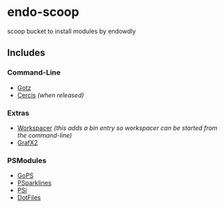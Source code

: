 # endo-scoop

scoop bucket to install modules by endowdly

## Includes

### Command-Line

- [Gotz](https://github.com/merschformann/gotz)
- [Cercis](https://github.com/endowdly/cercis) _(when released)_

### Extras

- [Workspacer](https://workspacer.org/) _(this adds a bin entry so workspacer can be started from the command-line)_
- [GrafX2](http://grafx2.chez.com/)

### PSModules

- [GoPS](https://github.com/endowdly/gops)
- [PSparklines](https://github.com/endowdly/psparklines)
- [PSi](https://github.com/endowdly/psi)
- [DotFiles](https://github.com/endowdly/dotfiles)
